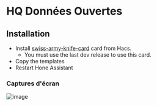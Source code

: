 # HQ Données Ouvertes

## Installation

 - Install [swiss-army-knife-card](https://github.com/AmoebeLabs/swiss-army-knife-card) card from Hacs.
    - You must use the last dev release to use this card.
 - Copy the templates
 - Restart Hone Assistant

### Captures d'écran


![image](https://github.com/MichelJourdain/HQDonneesouvertes/assets/83040228/753b401e-abc3-45a3-b58e-cf0e7a7a18dd)
